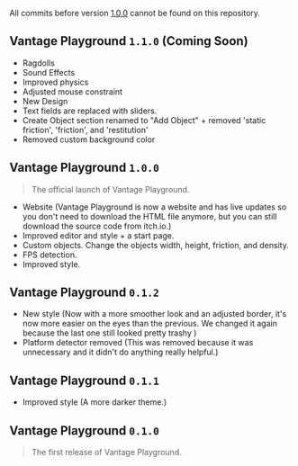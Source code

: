 All commits before version [1.0.0](#vantage-playground-100) cannot be found on this repository.

## Vantage Playground `1.1.0` (Coming Soon)

- Ragdolls
- Sound Effects
- Improved physics
- Adjusted mouse constraint
- New Design
- Text fields are replaced with sliders.
- Create Object section renamed to "Add Object" + removed 'static friction', 'friction', and 'restitution'
- Removed custom background color

## Vantage Playground `1.0.0`

> The official launch of Vantage Playground.

- Website (Vantage Playground is now a website and has live updates so you don't need to download the HTML file anymore, but you can still download the source code from itch.io.)
- Improved editor and style + a start page.
- Custom objects. Change the objects width, height, friction, and density.
- FPS detection.
- Improved style.

## Vantage Playground `0.1.2`

- New style (Now with a more smoother look and an adjusted border, it's now more easier on the eyes than the previous. We changed it again because the last one still looked pretty trashy )
- Platform detector removed (This was removed because it was unnecessary and it didn't do anything really helpful.)

## Vantage Playground `0.1.1`

- Improved style (A more darker theme.)

## Vantage Playground `0.1.0`

> The first release of Vantage Playground.
